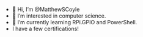 - 👋 Hi, I’m @MatthewSCoyle
- 👀 I’m interested in computer science.
- 🌱 I’m currently learning RPi.GPIO and PowerShell.
- I have a few certifications!

<!---
MatthewSCoyle/MatthewSCoyle is a ✨ special ✨ repository because its `README.md` (this file) appears on your GitHub profile.
You can click the Preview link to take a look at your changes.
--->
